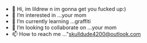 - 👋 Hi, im lildrew n im gonna get you fucked up:)
- 👀 I’m interested in ...your mom
- 🌱 I’m currently learning ...graffiti
- 💞️ I’m looking to collaborate on ...your mom
- 📫 How to reach me ...<email/>"skulldude4200@outlook.com

<!---
lildrew420/lildrew420 is a ✨ special ✨ repository because its `README.md` (this file) appears on your GitHub profile.
You can click the Preview link to take a look at your changes.
--->
